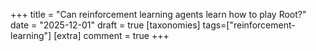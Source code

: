 +++
title = "Can reinforcement learning agents learn how to play Root?"
date = "2025-12-01"
draft = true
[taxonomies]
tags=["reinforcement-learning"]
[extra]
comment = true
+++